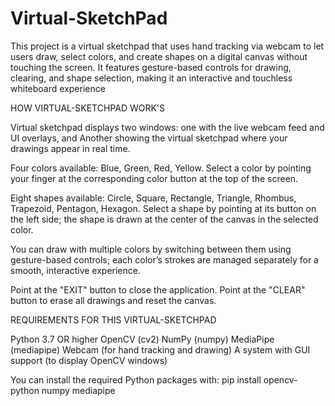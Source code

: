 # Virtual-SketchPad
This project is a virtual sketchpad that uses hand tracking via webcam to let users draw, select colors, and create shapes on a digital canvas without touching the screen. It features gesture-based controls for drawing, clearing, and shape selection, making it an interactive and touchless whiteboard experience

HOW VIRTUAL-SKETCHPAD WORK'S

Virtual sketchpad displays two windows: one with the live webcam feed and UI overlays, and Another showing the virtual sketchpad where your drawings appear in real time.

Four colors available: Blue, Green, Red, Yellow.
Select a color by pointing your finger at the corresponding color button at the top of the screen.

Eight shapes available: Circle, Square, Rectangle, Triangle, Rhombus, Trapezoid, Pentagon, Hexagon.
Select a shape by pointing at its button on the left side; the shape is drawn at the center of the canvas in the selected color.

You can draw with multiple colors by switching between them using gesture-based controls; 
each color’s strokes are managed separately for a smooth, interactive experience.

Point at the "EXIT" button to close the application.
Point at the "CLEAR" button to erase all drawings and reset the canvas.

REQUIREMENTS FOR THIS VIRTUAL-SKETCHPAD

Python 3.7 OR higher
OpenCV (cv2)
NumPy (numpy)
MediaPipe (mediapipe)
Webcam (for hand tracking and drawing)
A system with GUI support (to display OpenCV windows)

You can install the required Python packages with:
pip install opencv-python numpy mediapipe

